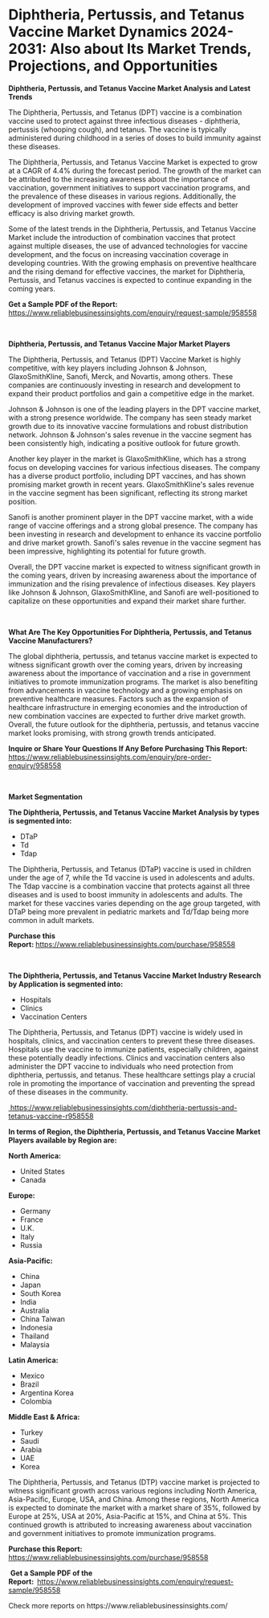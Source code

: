 <p><h1>Diphtheria, Pertussis, and Tetanus Vaccine Market Dynamics 2024-2031: Also about Its Market Trends, Projections, and Opportunities</h1></p><p><strong>Diphtheria, Pertussis, and Tetanus Vaccine Market Analysis and Latest Trends</strong></p>
<p><p>The Diphtheria, Pertussis, and Tetanus (DPT) vaccine is a combination vaccine used to protect against three infectious diseases - diphtheria, pertussis (whooping cough), and tetanus. The vaccine is typically administered during childhood in a series of doses to build immunity against these diseases.</p><p>The Diphtheria, Pertussis, and Tetanus Vaccine Market is expected to grow at a CAGR of 4.4% during the forecast period. The growth of the market can be attributed to the increasing awareness about the importance of vaccination, government initiatives to support vaccination programs, and the prevalence of these diseases in various regions. Additionally, the development of improved vaccines with fewer side effects and better efficacy is also driving market growth.</p><p>Some of the latest trends in the Diphtheria, Pertussis, and Tetanus Vaccine Market include the introduction of combination vaccines that protect against multiple diseases, the use of advanced technologies for vaccine development, and the focus on increasing vaccination coverage in developing countries. With the growing emphasis on preventive healthcare and the rising demand for effective vaccines, the market for Diphtheria, Pertussis, and Tetanus vaccines is expected to continue expanding in the coming years.</p></p>
<p><strong>Get a Sample PDF of the Report:&nbsp;</strong> <a href="https://www.reliablebusinessinsights.com/enquiry/request-sample/958558">https://www.reliablebusinessinsights.com/enquiry/request-sample/958558</a></p>
<p>&nbsp;</p>
<p><strong>Diphtheria, Pertussis, and Tetanus Vaccine Major Market Players</strong></p>
<p><p>The Diphtheria, Pertussis, and Tetanus (DPT) Vaccine Market is highly competitive, with key players including Johnson & Johnson, GlaxoSmithKline, Sanofi, Merck, and Novartis, among others. These companies are continuously investing in research and development to expand their product portfolios and gain a competitive edge in the market.</p><p>Johnson & Johnson is one of the leading players in the DPT vaccine market, with a strong presence worldwide. The company has seen steady market growth due to its innovative vaccine formulations and robust distribution network. Johnson & Johnson's sales revenue in the vaccine segment has been consistently high, indicating a positive outlook for future growth.</p><p>Another key player in the market is GlaxoSmithKline, which has a strong focus on developing vaccines for various infectious diseases. The company has a diverse product portfolio, including DPT vaccines, and has shown promising market growth in recent years. GlaxoSmithKline's sales revenue in the vaccine segment has been significant, reflecting its strong market position.</p><p>Sanofi is another prominent player in the DPT vaccine market, with a wide range of vaccine offerings and a strong global presence. The company has been investing in research and development to enhance its vaccine portfolio and drive market growth. Sanofi's sales revenue in the vaccine segment has been impressive, highlighting its potential for future growth.</p><p>Overall, the DPT vaccine market is expected to witness significant growth in the coming years, driven by increasing awareness about the importance of immunization and the rising prevalence of infectious diseases. Key players like Johnson & Johnson, GlaxoSmithKline, and Sanofi are well-positioned to capitalize on these opportunities and expand their market share further.</p></p>
<p>&nbsp;</p>
<p><strong>What Are The Key Opportunities For Diphtheria, Pertussis, and Tetanus Vaccine Manufacturers?</strong></p>
<p><p>The global diphtheria, pertussis, and tetanus vaccine market is expected to witness significant growth over the coming years, driven by increasing awareness about the importance of vaccination and a rise in government initiatives to promote immunization programs. The market is also benefiting from advancements in vaccine technology and a growing emphasis on preventive healthcare measures. Factors such as the expansion of healthcare infrastructure in emerging economies and the introduction of new combination vaccines are expected to further drive market growth. Overall, the future outlook for the diphtheria, pertussis, and tetanus vaccine market looks promising, with strong growth trends anticipated.</p></p>
<p><strong>Inquire or Share Your Questions If Any Before Purchasing This Report:</strong> <a href="https://www.reliablebusinessinsights.com/enquiry/pre-order-enquiry/958558">https://www.reliablebusinessinsights.com/enquiry/pre-order-enquiry/958558</a></p>
<p>&nbsp;</p>
<p><strong>Market Segmentation</strong></p>
<p><strong>The Diphtheria, Pertussis, and Tetanus Vaccine Market Analysis by types is segmented into:</strong></p>
<p><ul><li>DTaP</li><li>Td</li><li>Tdap</li></ul></p>
<p><p>The Diphtheria, Pertussis, and Tetanus (DTaP) vaccine is used in children under the age of 7, while the Td vaccine is used in adolescents and adults. The Tdap vaccine is a combination vaccine that protects against all three diseases and is used to boost immunity in adolescents and adults. The market for these vaccines varies depending on the age group targeted, with DTaP being more prevalent in pediatric markets and Td/Tdap being more common in adult markets.</p></p>
<p><strong>Purchase this Report:&nbsp;</strong><a href="https://www.reliablebusinessinsights.com/purchase/958558">https://www.reliablebusinessinsights.com/purchase/958558</a></p>
<p>&nbsp;</p>
<p><strong>The Diphtheria, Pertussis, and Tetanus Vaccine Market Industry Research by Application is segmented into:</strong></p>
<p><ul><li>Hospitals</li><li>Clinics</li><li>Vaccination Centers</li></ul></p>
<p><p>The Diphtheria, Pertussis, and Tetanus (DPT) vaccine is widely used in hospitals, clinics, and vaccination centers to prevent these three diseases. Hospitals use the vaccine to immunize patients, especially children, against these potentially deadly infections. Clinics and vaccination centers also administer the DPT vaccine to individuals who need protection from diphtheria, pertussis, and tetanus. These healthcare settings play a crucial role in promoting the importance of vaccination and preventing the spread of these diseases in the community.</p></p>
<p><a href="https://www.reliablebusinessinsights.com/diphtheria-pertussis-and-tetanus-vaccine-r958558">&nbsp;https://www.reliablebusinessinsights.com/diphtheria-pertussis-and-tetanus-vaccine-r958558</a></p>
<p><strong>In terms of Region, the Diphtheria, Pertussis, and Tetanus Vaccine Market Players available by Region are:</strong></p>
<p>
    <p> <strong> North America: </strong>
        <ul>
            <li>United States</li>
            <li>Canada</li>
        </ul>
        </p> 
    <p> <strong> Europe: </strong>
        <ul>
            <li>Germany</li>
            <li>France</li>
            <li>U.K.</li>
            <li>Italy</li>
            <li>Russia</li>
        </ul>
        </p> 
    <p> <strong> Asia-Pacific: </strong>
        <ul>
            <li>China</li>
            <li>Japan</li>
            <li>South Korea</li>
            <li>India</li>
            <li>Australia</li>
            <li>China Taiwan</li>
            <li>Indonesia</li>
            <li>Thailand</li>
            <li>Malaysia</li>
        </ul>
        </p> 
    <p> <strong> Latin America: </strong>
        <ul>
            <li>Mexico</li>
            <li>Brazil</li>
            <li>Argentina Korea</li>
            <li>Colombia</li>
        </ul>
        </p> 
    <p> <strong> Middle East & Africa: </strong>
        <ul>
            <li>Turkey</li>
            <li>Saudi</li>
            <li>Arabia</li>
            <li>UAE</li>
            <li>Korea</li>
        </ul>
    </p>
    </p>
<p><p>The Diphtheria, Pertussis, and Tetanus (DTP) vaccine market is projected to witness significant growth across various regions including North America, Asia-Pacific, Europe, USA, and China. Among these regions, North America is expected to dominate the market with a market share of 35%, followed by Europe at 25%, USA at 20%, Asia-Pacific at 15%, and China at 5%. This continued growth is attributed to increasing awareness about vaccination and government initiatives to promote immunization programs.</p></p>
<p><strong>Purchase this Report: </strong><a href="https://www.reliablebusinessinsights.com/purchase/958558">https://www.reliablebusinessinsights.com/purchase/958558</a></p>
<p>&nbsp;<strong>Get a Sample PDF of the Report:&nbsp;&nbsp;</strong><a href="https://www.reliablebusinessinsights.com/enquiry/request-sample/958558">https://www.reliablebusinessinsights.com/enquiry/request-sample/958558</a></p>
<p><strong></strong></p>
<p>Check more reports on https://www.reliablebusinessinsights.com/</p>